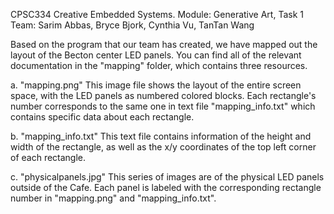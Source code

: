 CPSC334 Creative Embedded Systems. 
Module: Generative Art, Task 1  
Team: Sarim Abbas, Bryce Bjork, Cynthia Vu, TanTan Wang

Based on the program that our team has created, we have mapped out the layout
of the Becton center LED panels. You can find all of the relevant
documentation in the "mapping" folder, which contains three resources.

a. "mapping.png"
	This image file shows the layout of the entire screen space, with the LED
	panels as numbered colored blocks. Each rectangle's number corresponds to
	the same one in text file "mapping_info.txt" which contains specific data
	about each rectangle. 
	
b. "mapping_info.txt"
	This text file contains information of the height and width of the
	rectangle, as well as the x/y coordinates of the top left corner of each
	rectangle. 

c. "physicalpanels.jpg"
	This series of images are of the physical LED panels outside of the Cafe.
	Each panel is labeled with the corresponding rectangle number in
	"mapping.png" and "mapping_info.txt".
	
	
	